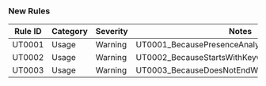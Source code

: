 ### New Rules

Rule ID | Category | Severity | Notes
--------|----------|----------|--------------------
UT0001  | Usage    | Warning  | UT0001_BecausePresenceAnalyzer
UT0002  | Usage    | Warning  | UT0002_BecauseStartsWithKeywordAnalyzer
UT0003  | Usage    | Warning  | UT0003_BecauseDoesNotEndWithPunctuationAnalyzer 

